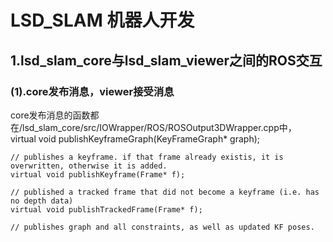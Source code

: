 LSD_SLAM 机器人开发
===================================
1.lsd_slam_core与lsd_slam_viewer之间的ROS交互
-----------------------------------
### (1).core发布消息，viewer接受消息
core发布消息的函数都在/lsd_slam_core/src/IOWrapper/ROS/ROSOutput3DWrapper.cpp中，
</br>
    virtual void publishKeyframeGraph(KeyFrameGraph* graph);

	// publishes a keyframe. if that frame already existis, it is overwritten, otherwise it is added.
	virtual void publishKeyframe(Frame* f);

	// published a tracked frame that did not become a keyframe (i.e. has no depth data)
	virtual void publishTrackedFrame(Frame* f);

	// publishes graph and all constraints, as well as updated KF poses.
